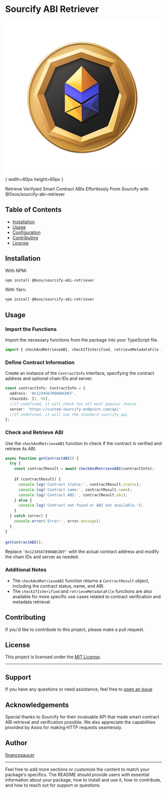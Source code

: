 # Sourcify ABI Retriever

![Sourcify ABI Retriever](./logo.png){ width=60px height=60px }

Retrieve Verifyied Smart Contract ABIs Effortlessly From Sourcify with @0xos/sourcify-abi-retriever

## Table of Contents

- [Installation](#installation)
- [Usage](#usage)
- [Configuration](#configuration)
- [Contributing](#contributing)
- [License](#license)

## Installation

With NPM:

```bash
npm install @0xos/sourcify-abi-retriever
```

With Yarn:

```bash
npm install @0xos/sourcify-abi-retriever
```

## Usage

###  Import the Functions

Import the necessary functions from the package into your TypeScript file.

```typescript
import { checkAndRetrieveABI, checkIfIsVerified, retrieveMetadataFile } from 'your-package-name';
```

### Define Contract Information

Create an instance of the `ContractInfo` interface, specifying the contract address and optional chain IDs and server.

```typescript
const contractInfo: ContractInfo = {
  address: '0x1234567890ABCDEF',
  chainIds: [1, 56], 
  //if undefined, it will check for all most popular chains
  server: 'https://custom-sourcify-endpoint.com/api' 
  //if undefined, it will use the standard sourcify api
};
```

### Check and Retrieve ABI

Use the `checkAndRetrieveABI` function to check if the contract is verified and retrieve its ABI.

```typescript
async function getContractABI() {
  try {
    const contractResult = await checkAndRetrieveABI(contractInfo);

    if (contractResult) {
      console.log('Contract status:', contractResult.status);
      console.log('Contract name:', contractResult.name);
      console.log('Contract ABI:', contractResult.abi);
    } else {
      console.log('Contract not found or ABI not available.');
    }
  } catch (error) {
    console.error('Error:', error.message);
  }
}

getContractABI();
```

Replace `'0x1234567890ABCDEF'` with the actual contract address and modify the chain IDs and server as needed.

### Additional Notes
- The `checkAndRetrieveABI` function returns a `ContractResult` object, including the contract status, name, and ABI.
- The `checkIfIsVerified` and `retrieveMetadataFile` functions are also available for more specific use cases related to contract verification and metadata retrieval.

## Contributing

If you'd like to contribute to this project, please make a pull request.

## License

This project is licensed under the [MIT License](LICENSE).

---

## Support

If you have any questions or need assistance, feel free to [open an issue](https://github.com/financesaucer/0xos-sourcify-abi-retriver/issues)

## Acknowledgements

Special thanks to Sourcify for their invaluable API that made smart contract ABI retrieval and verification possible. We also appreciate the capabilities provided by Axios for making HTTP requests seamlessly.

## Author

[financesaucer](https://github.com/financesaucer)

---

Feel free to add more sections or customize the content to match your package's specifics. The README should provide users with essential information about your package, how to install and use it, how to contribute, and how to reach out for support or questions.
